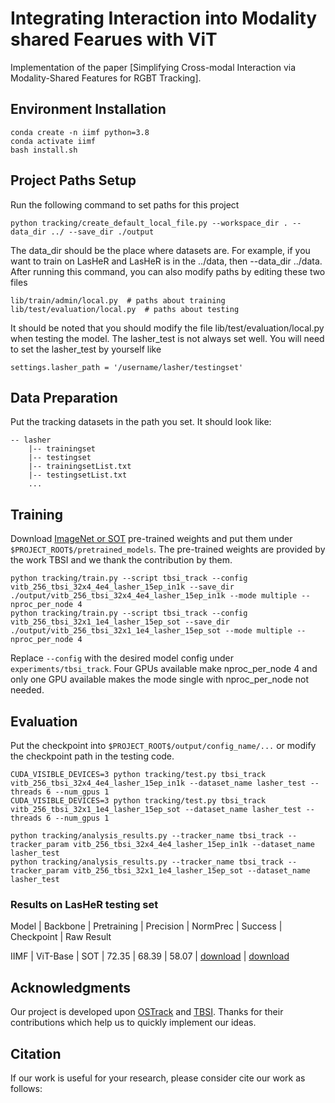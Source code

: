 # Integrating Interaction into Modality shared Fearues with ViT
Implementation of the paper [Simplifying Cross-modal Interaction via Modality-Shared Features for RGBT Tracking].

## Environment Installation
```
conda create -n iimf python=3.8
conda activate iimf
bash install.sh
```

## Project Paths Setup
Run the following command to set paths for this project
```
python tracking/create_default_local_file.py --workspace_dir . --data_dir ../ --save_dir ./output
```

The data_dir should be the place where datasets are. For example, if you want to train on LasHeR and LasHeR is in the ../data, then --data_dir ../data. 
After running this command, you can also modify paths by editing these two files
```
lib/train/admin/local.py  # paths about training
lib/test/evaluation/local.py  # paths about testing
```

It should be noted that you should modify the file lib/test/evaluation/local.py when testing the model. The lasher_test is not always set well. You will need to set the lasher_test by yourself like 
```
settings.lasher_path = '/username/lasher/testingset'
```

## Data Preparation
Put the tracking datasets in the path you set. It should look like:

```
-- lasher
    |-- trainingset
    |-- testingset
    |-- trainingsetList.txt
    |-- testingsetList.txt
    ...
```

## Training
Download [ImageNet or SOT](https://pan.baidu.com/s/1U42J6b3g1htma0OvmXRQCw?pwd=at5b) pre-trained weights and put them under `$PROJECT_ROOT$/pretrained_models`. The pre-trained weights are provided by the work TBSI and we thank the contribution by them.

```
python tracking/train.py --script tbsi_track --config vitb_256_tbsi_32x4_4e4_lasher_15ep_in1k --save_dir ./output/vitb_256_tbsi_32x4_4e4_lasher_15ep_in1k --mode multiple --nproc_per_node 4
python tracking/train.py --script tbsi_track --config vitb_256_tbsi_32x1_1e4_lasher_15ep_sot --save_dir ./output/vitb_256_tbsi_32x1_1e4_lasher_15ep_sot --mode multiple --nproc_per_node 4
```

Replace `--config` with the desired model config under `experiments/tbsi_track`. 
Four GPUs available make nproc_per_node 4 and only one GPU available makes the mode single with nproc_per_node not needed.

## Evaluation
Put the checkpoint into `$PROJECT_ROOT$/output/config_name/...` or modify the checkpoint path in the testing code.

```
CUDA_VISIBLE_DEVICES=3 python tracking/test.py tbsi_track vitb_256_tbsi_32x4_4e4_lasher_15ep_in1k --dataset_name lasher_test --threads 6 --num_gpus 1
CUDA_VISIBLE_DEVICES=3 python tracking/test.py tbsi_track vitb_256_tbsi_32x1_1e4_lasher_15ep_sot --dataset_name lasher_test --threads 6 --num_gpus 1

python tracking/analysis_results.py --tracker_name tbsi_track --tracker_param vitb_256_tbsi_32x4_4e4_lasher_15ep_in1k --dataset_name lasher_test
python tracking/analysis_results.py --tracker_name tbsi_track --tracker_param vitb_256_tbsi_32x1_1e4_lasher_15ep_sot --dataset_name lasher_test
```

### Results on LasHeR testing set

Model | Backbone | Pretraining | Precision | NormPrec | Success | Checkpoint | Raw Result

IIMF | ViT-Base | SOT | 72.35 | 68.39 | 58.07 | [download](https://pan.baidu.com/s/12m_cmMvbTbMnd-3ih3YQxA?pwd=Chen) | [download](https://pan.baidu.com/s/12m_cmMvbTbMnd-3ih3YQxA?pwd=Chen)

## Acknowledgments
Our project is developed upon [OSTrack](https://github.com/botaoye/OSTrack) and [TBSI](https://github.com/RyanHTR/TBSI). Thanks for their contributions which help us to quickly implement our ideas.

## Citation
If our work is useful for your research, please consider cite our work as follows:












